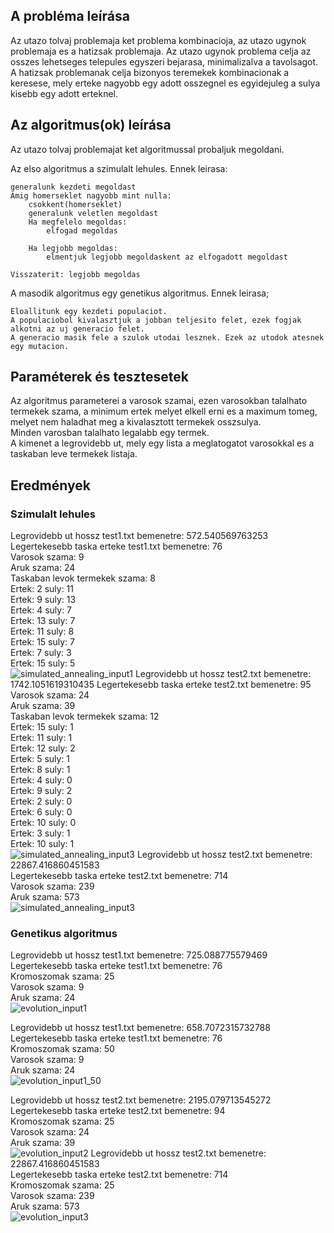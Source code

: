 ## A probléma leírása
 
Az utazo tolvaj problemaja ket problema kombinacioja, az utazo ugynok problemaja es a hatizsak problemaja.
Az utazo ugynok problema celja az osszes lehetseges telepules egyszeri bejarasa, minimalizalva a tavolsagot.
A hatizsak problemanak celja bizonyos teremekek kombinacionak a keresese, mely erteke nagyobb egy adott osszegnel es egyidejuleg a sulya kisebb egy adott erteknel.
 
## Az algoritmus(ok) leírása
 
Az utazo tolvaj problemajat ket algoritmussal probaljuk megoldani.

Az elso algoritmus a szimulalt lehules.
Ennek leirasa:

    generalunk kezdeti megoldast
    Amig homerseklet nagyobb mint nulla:
        csokkent(homerseklet)
        generalunk veletlen megoldast
        Ha megfelelo megoldas:
            elfogad megoldas

        Ha legjobb megoldas:
            elmentjuk legjobb megoldaskent az elfogadott megoldast

    Visszaterit: legjobb megoldas

A masodik algoritmus egy genetikus algoritmus.
Ennek leirasa;
    
    Eloallitunk egy kezdeti populaciot.
    A populaciobol kivalasztjuk a jobban teljesito felet, ezek fogjak alkotni az uj generacio felet.
    A generacio masik fele a szulok utodai lesznek. Ezek az utodok atesnek egy mutacion.

 
## Paraméterek és tesztesetek
 
Az algoritmus parameterei a varosok szamai, ezen varosokban talalhato termekek szama, a minimum ertek melyet elkell erni es a maximum tomeg, melyet nem haladhat meg a kivalasztott termekek osszsulya. \
Minden varosban talalhato legalabb egy termek.\
A kimenet a legrovidebb ut, mely egy lista a meglatogatot varosokkal es a taskaban leve termekek listaja.

## Eredmények

### Szimulalt lehules

Legrovidebb ut hossz test1.txt bemenetre: 572.540569763253\
Legertekesebb taska erteke test1.txt bemenetre: 76\
Varosok szama: 9\
Aruk szama: 24\
Taskaban levok termekek szama: 8\
Ertek: 2 suly: 11\
Ertek: 9 suly: 13\
Ertek: 4 suly: 7\
Ertek: 13 suly: 7\
Ertek: 11 suly: 8\
Ertek: 15 suly: 7\
Ertek: 7 suly: 3\
Ertek: 15 suly: 5\
![simulated_annealing_input1](result-images/simulated_annealing_input1.png)
Legrovidebb ut hossz test2.txt bemenetre: 1742.1051619310435
Legertekesebb taska erteke test2.txt bemenetre: 95
Varosok szama: 24\
Aruk szama: 39\
Taskaban levok termekek szama: 12\
Ertek: 15 suly: 1\
Ertek: 11 suly: 1\
Ertek: 12 suly: 2\
Ertek: 5 suly: 1\
Ertek: 8 suly: 1\
Ertek: 4 suly: 0\
Ertek: 9 suly: 2\
Ertek: 2 suly: 0\
Ertek: 6 suly: 0\
Ertek: 10 suly: 0\
Ertek: 3 suly: 1\
Ertek: 10 suly: 1\
![simulated_annealing_input3](result-images/simulated_annealing_input2.png)
Legrovidebb ut hossz test2.txt bemenetre: 22867.416860451583\
Legertekesebb taska erteke test2.txt bemenetre: 714\
Varosok szama: 239\
Aruk szama: 573\
![simulated_annealing_input3](result-images/simulated_annealing_input3.png)

### Genetikus algoritmus

Legrovidebb ut hossz test1.txt bemenetre: 725.088775579469\
Legertekesebb taska erteke test1.txt bemenetre: 76\
Kromoszomak szama: 25\
Varosok szama: 9\
Aruk szama: 24\
![evolution_input1](result-images/evolution_input1.png)

Legrovidebb ut hossz test1.txt bemenetre: 658.7072315732788\
Legertekesebb taska erteke test1.txt bemenetre: 76\
Kromoszomak szama: 50\
Varosok szama: 9\
Aruk szama: 24\
![evolution_input1_50](result-images/evolution_input1_50.png)

Legrovidebb ut hossz test2.txt bemenetre: 2195.079713545272\
Legertekesebb taska erteke test2.txt bemenetre: 94\
Kromoszomak szama: 25\
Varosok szama: 24\
Aruk szama: 39\
![evolution_input2](result-images/evolution_input2.png)
Legrovidebb ut hossz test2.txt bemenetre: 22867.416860451583\
Legertekesebb taska erteke test2.txt bemenetre: 714\
Kromoszomak szama: 25\
Varosok szama: 239\
Aruk szama: 573\
![evolution_input3](result-images/evolution_input3.png)
